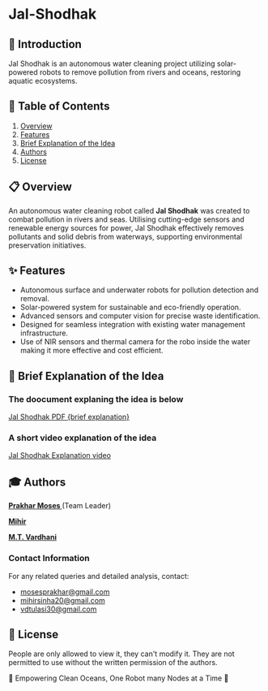# Jal-Shodhak

## 📖 Introduction

Jal Shodhak is an autonomous water cleaning project utilizing solar-powered robots to remove pollution from rivers and oceans, restoring aquatic ecosystems.

## 📝 Table of Contents

1. [Overview](#overview)
2. [Features](#features)
3. [Brief Explanation of the Idea](#brief_explanation_of_the_idea)
4. [Authors](#authors)
5. [License](#license)

## 📋 Overview

An autonomous water cleaning robot called **Jal Shodhak** was created to combat pollution in rivers and seas. Utilising cutting-edge sensors and renewable energy sources for power, Jal Shodhak effectively removes pollutants and solid debris from waterways, supporting environmental preservation initiatives.

## ✨ Features

<ul>
  <li>Autonomous surface and underwater robots for pollution detection and removal.</li>
  <li>Solar-powered system for sustainable and eco-friendly operation.</li>
  <li>Advanced sensors and computer vision for precise waste identification.</li>
  <li>Designed for seamless integration with existing water management infrastructure.</li>
  <li>Use of NIR sensors and thermal camera for the robo inside the water making it more effective and cost efficient.</li>
</ul>

## 📜 Brief Explanation of the Idea

### The doocument explaning the idea is below

[Jal Shodhak PDF {brief explanation}](https://drive.google.com/file/d/1n7onYkYAw9wfHa9F4C3q8UE_kT3s-y-2/view?usp=drive_link)

### A short video explanation of the idea

[Jal Shodhak Explanation video](https://drive.google.com/file/d/1uXCRrAuk9zFSR4gI8jUCFyt2T9NuN7VK/view?usp=drive_link)

## 🎓 Authors

<p> <a href="https://github.com/prakharmoses"><b>Prakhar Moses </b><a/> (Team Leader)</p>
<p> <a href="https://github.com/CrazyMihir"><b>Mihir</b><a/><p/>
<p> <a href="https://github.com/The30Cryptic"><b>M.T. Vardhani</b><a/></p>

### Contact Information

For any related queries and detailed analysis, contact:
<ul>
  <li><a href = 'mailto:mosesprakhar@gmail.com'>mosesprakhar@gmail.com</a></li>
  <li><a href = 'mailto:mihirsinha20@gmail.com'>mihirsinha20@gmail.com</a></li>
  <li><a href = 'mailto:vdtulasi30@gmail.com'>vdtulasi30@gmail.com</a></li>
</ul>

## 📰 License

People are only allowed to view it, they can't modify it. They are not permitted to use without the written permission of the authors.

🐬 Empowering Clean Oceans, One Robot many Nodes at a Time 🐋
